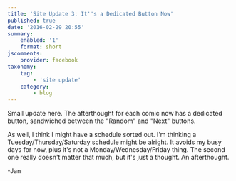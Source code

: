 ```yaml
---
title: 'Site Update 3: It''s a Dedicated Button Now'
published: true
date: '2016-02-29 20:55'
summary:
    enabled: '1'
    format: short
jscomments:
    provider: facebook
taxonomy:
    tag:
        - 'site update'
    category:
        - blog
---
```


Small update here. The afterthought for each comic now has a dedicated button, sandwiched between the "Random" and "Next" buttons. 

As well, I think I might have a schedule sorted out. I'm thinking a Tuesday/Thursday/Saturday schedule might be alright. It avoids my busy days for now, plus it's not a Monday/Wednesday/Friday thing. The second one really doesn't matter that much, but it's just a thought. An afterthought. 

-Jan